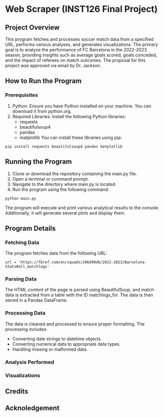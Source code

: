 # Web Scraper (INST126 Final Project)
## Project Overview
This program fetches and processes soccer match data from a specified URL, performs various analyses, and generates visualizations. The primary goal is to analyze the performance of FC Barcelona in the 2022-2023 season, providing insights such as average goals scored, goals conceded, and the impact of referees on match outcomes. The proposal for this project was approved via email by Dr. Jackson.
## How to Run the Program
### Prerequisites
1. Python: Ensure you have Python installed on your machine. You can download it from python.org.
2. Required Libraries: Install the following Python libraries:
      - requests
      - beautifulsoup4
      - pandas
      - matplotlib
You can install these libraries using pip:
```
pip install requests beautifulsoup4 pandas matplotlib
```
## Running the Program
1. Clone or download the repository containing the main.py file.
2. Open a terminal or command prompt.
3. Navigate to the directory where main.py is located.
4. Run the program using the following command:
```
python main.py
```
The program will execute and print various analytical results to the console. Additionally, it will generate several plots and display them.
## Program Details
### Fetching Data
The program fetches data from the following URL:
```
url = 'https://fbref.com/en/squads/206d90db/2022-2023/Barcelona-Stats#all_matchlogs'
```
### Parsing Data
The HTML content of the page is parsed using BeautifulSoup, and match data is extracted from a table with the ID matchlogs_for. The data is then stored in a Pandas DataFrame.
### Processing Data
The data is cleaned and processed to ensure proper formatting. The processing includes:
- Converting date strings to datetime objects.
- Converting numerical data to appropriate data types.
- Handling missing or malformed data.
### Analysis Performed
### Visualizations
## Credits
## Acknoledgement
